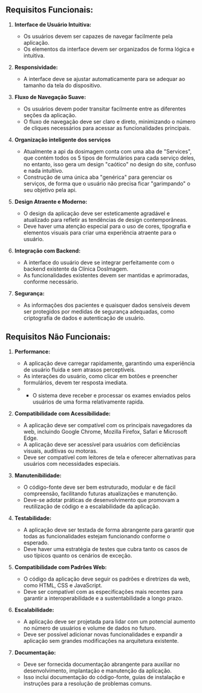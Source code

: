 ## Requisitos Funcionais:

1. **Interface de Usuário Intuitiva:**
   - Os usuários devem ser capazes de navegar facilmente pela aplicação.
   - Os elementos da interface devem ser organizados de forma lógica e intuitiva.

2. **Responsividade:**
   - A interface deve se ajustar automaticamente para se adequar ao tamanho da tela do dispositivo.

3. **Fluxo de Navegação Suave:**
   - Os usuários devem poder transitar facilmente entre as diferentes seções da aplicação.
   - O fluxo de navegação deve ser claro e direto, minimizando o número de cliques necessários para acessar as funcionalidades principais.
4. **Organização inteligente dos serviços**
   - Atualmente a api da dosimagem conta com uma aba de "Services", que contém todos os 5 tipos de formulários para cada serviço deles,
      no entanto, isso gera um design "caótico" no design do site, confuso e nada intuítivo.
   - Construção de uma única aba "genérica" para gerenciar os serviços, de forma que o usuário não precisa ficar "garimpando" o seu objetivo pela api.

5. **Design Atraente e Moderno:**
   - O design da aplicação deve ser esteticamente agradável e atualizado para refletir as tendências de design contemporâneas.
   - Deve haver uma atenção especial para o uso de cores, tipografia e elementos visuais para criar uma experiência atraente para o usuário.

6. **Integração com Backend:**
   - A interface do usuário deve se integrar perfeitamente com o backend existente da Clínica DosImagem.
   - As funcionalidades existentes devem ser mantidas e aprimoradas, conforme necessário.

7. **Segurança:**
   - As informações dos pacientes e quaisquer dados sensíveis devem ser protegidos por medidas de segurança adequadas, como criptografia de dados e autenticação de usuário.

## Requisitos Não Funcionais:

1. **Performance:**
   - A aplicação deve carregar rapidamente, garantindo uma experiência de usuário fluida e sem atrasos perceptíveis.
   - As interações do usuário, como clicar em botões e preencher formulários, devem ter resposta imediata.
   - - O sistema deve receber e processar os exames enviados pelos usuários de uma forma relativamente rapida.

2. **Compatibilidade com Acessibilidade:**
   - A aplicação deve ser compatível com os principais navegadores da web, incluindo Google Chrome, Mozilla Firefox, Safari e Microsoft Edge.
   - A aplicação deve ser acessível para usuários com deficiências visuais, auditivas ou motoras.
   - Deve ser compatível com leitores de tela e oferecer alternativas para usuários com necessidades especiais.

4. **Manutenibilidade:**
   - O código-fonte deve ser bem estruturado, modular e de fácil compreensão, facilitando futuras atualizações e manutenção.
   - Deve-se adotar práticas de desenvolvimento que promovam a reutilização de código e a escalabilidade da aplicação.

5. **Testabilidade:**
   - A aplicação deve ser testada de forma abrangente para garantir que todas as funcionalidades estejam funcionando conforme o esperado.
   - Deve haver uma estratégia de testes que cubra tanto os casos de uso típicos quanto os cenários de exceção.

6. **Compatibilidade com Padrões Web:**
   - O código da aplicação deve seguir os padrões e diretrizes da web, como HTML, CSS e JavaScript.
   - Deve ser compatível com as especificações mais recentes para garantir a interoperabilidade e a sustentabilidade a longo prazo.

7. **Escalabilidade:**
   - A aplicação deve ser projetada para lidar com um potencial aumento no número de usuários e volume de dados no futuro.
   - Deve ser possível adicionar novas funcionalidades e expandir a aplicação sem grandes modificações na arquitetura existente.

8. **Documentação:**
   - Deve ser fornecida documentação abrangente para auxiliar no desenvolvimento, implantação e manutenção da aplicação.
   - Isso inclui documentação do código-fonte, guias de instalação e instruções para a resolução de problemas comuns.
